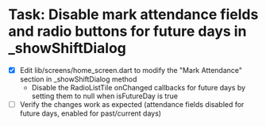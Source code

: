 # Task: Disable mark attendance fields and radio buttons for future days in _showShiftDialog

- [x] Edit lib/screens/home_screen.dart to modify the "Mark Attendance" section in _showShiftDialog method
  - Disable the RadioListTile onChanged callbacks for future days by setting them to null when isFutureDay is true
- [ ] Verify the changes work as expected (attendance fields disabled for future days, enabled for past/current days)
